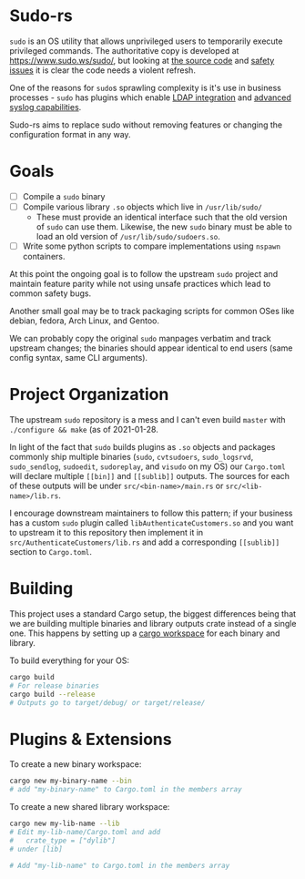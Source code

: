 
# Sudo-rs

`sudo` is an OS utility that allows unprivileged users to temporarily
execute privileged commands. The authoritative copy is developed at https://www.sudo.ws/sudo/,
but looking at [the source code](https://github.com/sudo-project/sudo) and
[safety issues](https://www.sudo.ws/security.html) it is clear the code needs a violent refresh.

One of the reasons for `sudo`s sprawling complexity is it's use in business processes - `sudo`
has plugins which enable [LDAP integration](https://www.sudo.ws/man/1.8.17/sudoers.ldap.man.html) and
[advanced syslog capabilities](https://www.sudo.ws/man/1.9.2/sudo_logsrvd.conf.man.html).

Sudo-rs aims to replace sudo without removing features or changing the configuration format in any way.

# Goals

 - [ ] Compile a `sudo` binary
 - [ ] Compile various library `.so` objects which live in `/usr/lib/sudo/`
    - These must provide an identical interface such that the old version of `sudo` can use them.
      Likewise, the new `sudo` binary must be able to load an old version of `/usr/lib/sudo/sudoers.so`.
 - [ ] Write some python scripts to compare implementations using `nspawn` containers.

At this point the ongoing goal is to follow the upstream `sudo` project and maintain
feature parity while not using unsafe practices which lead to common safety bugs.

Another small goal may be to track packaging scripts for common OSes like debian, fedora, Arch Linux, and Gentoo.

We can probably copy the original `sudo` manpages verbatim and track upstream changes; the binaries should
appear identical to end users (same config syntax, same CLI arguments).


# Project Organization

The upstream `sudo` repository is a mess and I can't even build `master` with `./configure && make` (as of 2021-01-28.

In light of the fact that `sudo` builds plugins as `.so` objects and packages commonly ship multiple
binaries (`sudo`, `cvtsudoers`, `sudo_logsrvd`, `sudo_sendlog`, `sudoedit`, `sudoreplay`, and `visudo` on my OS)
our `Cargo.toml` will declare multiple `[[bin]]` and `[[sublib]]` outputs. The sources for each of these outputs will be under `src/<bin-name>/main.rs` or `src/<lib-name>/lib.rs`.

I encourage downstream maintainers to follow this pattern; if your business has a custom `sudo` plugin called `libAuthenticateCustomers.so` and you want to upstream it to this repository then implement it in `src/AuthenticateCustomers/lib.rs` and add a corresponding `[[sublib]]` section to `Cargo.toml`.

# Building

This project uses a standard Cargo setup, the biggest differences being that
we are building multiple binaries and library outputs crate instead of a single one.
This happens by setting up a [cargo workspace](https://doc.rust-lang.org/book/ch14-03-cargo-workspaces.html)
for each binary and library.

To build everything for your OS:

```bash
cargo build
# For release binaries
cargo build --release
# Outputs go to target/debug/ or target/release/
```

# Plugins & Extensions

To create a new binary workspace:

```bash
cargo new my-binary-name --bin
# add "my-binary-name" to Cargo.toml in the members array
```

To create a new shared library workspace:

```bash
cargo new my-lib-name --lib
# Edit my-lib-name/Cargo.toml and add
#   crate_type = ["dylib"]
# under [lib]

# Add "my-lib-name" to Cargo.toml in the members array
```


